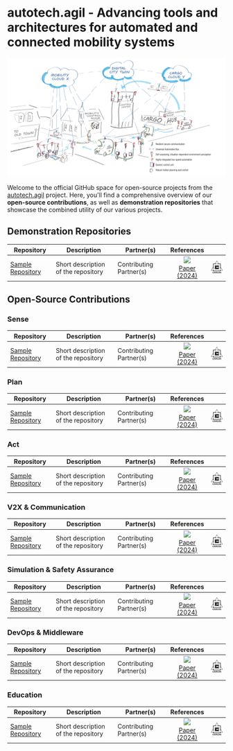 # autotech.agil - Advancing tools and architectures for automated and connected mobility systems

<img src="../assets/AUTOtechagil-Skizze-v2-engl-web.svg">

Welcome to the official GitHub space for open-source projects from the [autotech.agil](https://www.autotechagil.de) project. Here, you'll find a comprehensive overview of our **open-source contributions**, as well as **demonstration repositories** that showcase the combined utility of our various projects.

## Demonstration Repositories

| Repository | Description | Partner(s) | References | <div style="width:80"></div> | 
| --- | --- | --- | :---: | :---: |
| [Sample Repository](https://github.com/TBD) | Short description of the repository | Contributing Partner(s) | <img src="https://img.shields.io/github/stars/TBD?style=social"/> <br/> [Paper (2024)](https://TBD) | <img src="https://github.com/ika-rwth-aachen/carlos/blob/main/utils/images/logo.png?raw=true" width="80" /> |

## Open-Source Contributions

### Sense

| Repository | Description | Partner(s) | References | <div style="width:80"></div> | 
| --- | --- | --- | :---: | :---: |
| [Sample Repository](https://github.com/TBD) | Short description of the repository | Contributing Partner(s) | <img src="https://img.shields.io/github/stars/TBD?style=social"/> <br/> [Paper (2024)](https://TBD) | <img src="https://github.com/ika-rwth-aachen/carlos/blob/main/utils/images/logo.png?raw=true" width="80" /> |

### Plan

| Repository | Description | Partner(s) | References | <div style="width:80"></div> | 
| --- | --- | --- | :---: | :---: |
| [Sample Repository](https://github.com/TBD) | Short description of the repository | Contributing Partner(s) | <img src="https://img.shields.io/github/stars/TBD?style=social"/> <br/> [Paper (2024)](https://TBD) | <img src="https://github.com/ika-rwth-aachen/carlos/blob/main/utils/images/logo.png?raw=true" width="80" /> |

### Act

| Repository | Description | Partner(s) | References | <div style="width:80"></div> | 
| --- | --- | --- | :---: | :---: |
| [Sample Repository](https://github.com/TBD) | Short description of the repository | Contributing Partner(s) | <img src="https://img.shields.io/github/stars/TBD?style=social"/> <br/> [Paper (2024)](https://TBD) | <img src="https://github.com/ika-rwth-aachen/carlos/blob/main/utils/images/logo.png?raw=true" width="80" /> |

### V2X & Communication

| Repository | Description | Partner(s) | References | <div style="width:80"></div> | 
| --- | --- | --- | :---: | :---: |
| [Sample Repository](https://github.com/TBD) | Short description of the repository | Contributing Partner(s) | <img src="https://img.shields.io/github/stars/TBD?style=social"/> <br/> [Paper (2024)](https://TBD) | <img src="https://github.com/ika-rwth-aachen/carlos/blob/main/utils/images/logo.png?raw=true" width="80" /> |

### Simulation & Safety Assurance

| Repository | Description | Partner(s) | References | <div style="width:80"></div> | 
| --- | --- | --- | :---: | :---: |
| [Sample Repository](https://github.com/TBD) | Short description of the repository | Contributing Partner(s) | <img src="https://img.shields.io/github/stars/TBD?style=social"/> <br/> [Paper (2024)](https://TBD) | <img src="https://github.com/ika-rwth-aachen/carlos/blob/main/utils/images/logo.png?raw=true" width="80" /> |

### DevOps & Middleware

| Repository | Description | Partner(s) | References | <div style="width:80"></div> | 
| --- | --- | --- | :---: | :---: |
| [Sample Repository](https://github.com/TBD) | Short description of the repository | Contributing Partner(s) | <img src="https://img.shields.io/github/stars/TBD?style=social"/> <br/> [Paper (2024)](https://TBD) | <img src="https://github.com/ika-rwth-aachen/carlos/blob/main/utils/images/logo.png?raw=true" width="80" /> |

### Education

| Repository | Description | Partner(s) | References | <div style="width:80"></div> | 
| --- | --- | --- | :---: | :---: |
| [Sample Repository](https://github.com/TBD) | Short description of the repository | Contributing Partner(s) | <img src="https://img.shields.io/github/stars/TBD?style=social"/> <br/> [Paper (2024)](https://TBD) | <img src="https://github.com/ika-rwth-aachen/carlos/blob/main/utils/images/logo.png?raw=true" width="80" /> |
